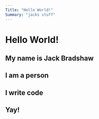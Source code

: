 ```yaml
---
Title: "Hello World!"
Summary: "jacks stuff"
---
```


# Hello World!

## My name is Jack Bradshaw


## I am a person


## I write code


## Yay!